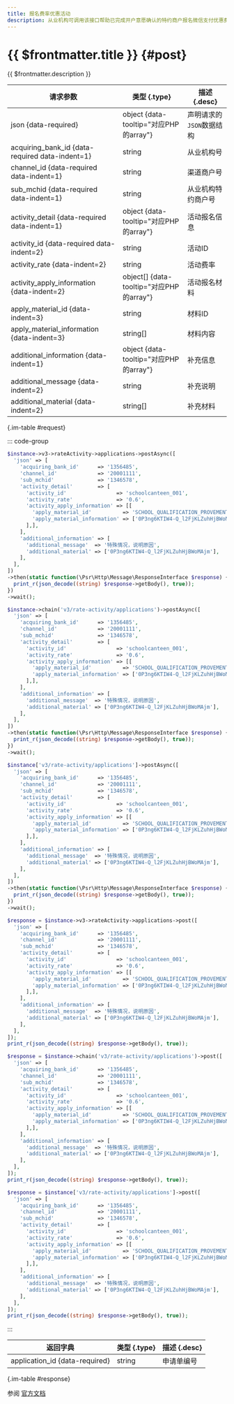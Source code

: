 ```yaml
---
title: 报名费率优惠活动
description: 从业机构可调用该接口帮助已完成开户意愿确认的特约商户报名微信支付优惠费率活动。
---
```


# {{ $frontmatter.title }} {#post}

{{ $frontmatter.description }}

| 请求参数 | 类型 {.type} | 描述 {.desc}
| --- | --- | ---
| json {data-required} | object {data-tooltip="对应PHP的array"} | 声明请求的`JSON`数据结构
| acquiring_bank_id {data-required data-indent=1} | string | 从业机构号
| channel_id {data-required data-indent=1} | string | 渠道商户号
| sub_mchid {data-required data-indent=1} | string | 从业机构特约商户号
| activity_detail {data-required data-indent=1} | object {data-tooltip="对应PHP的array"} | 活动报名信息
| activity_id {data-required data-indent=2} | string | 活动ID
| activity_rate {data-indent=2} | string | 活动费率
| activity_apply_information {data-indent=2} | object[] {data-tooltip="对应PHP的array"} | 活动报名材料
| apply_material_id {data-indent=3} | string | 材料ID
| apply_material_information {data-indent=3} | string[] | 材料内容
| additional_information {data-indent=1} | object {data-tooltip="对应PHP的array"} | 补充信息
| additional_message {data-indent=2} | string | 补充说明
| additional_material {data-indent=2} | string[] | 补充材料

{.im-table #request}

::: code-group

```php [异步纯链式]
$instance->v3->rateActivity->applications->postAsync([
  'json' => [
    'acquiring_bank_id'      => '1356485',
    'channel_id'             => '20001111',
    'sub_mchid'              => '1346578',
    'activity_detail'        => [
      'activity_id'                => 'schoolcanteen_001',
      'activity_rate'              => '0.6',
      'activity_apply_information' => [[
        'apply_material_id'          => 'SCHOOL_QUALIFICATION_PROVEMENT',
        'apply_material_information' => ['0P3ng6KTIW4-Q_l2FjKLZuhHjBWoMAjm'],
      ],],
    ],
    'additional_information' => [
      'additional_message'  => '特殊情况，说明原因',
      'additional_material' => ['0P3ng6KTIW4-Q_l2FjKLZuhHjBWoMAjm'],
    ],
  ],
])
->then(static function(\Psr\Http\Message\ResponseInterface $response) {
  print_r(json_decode((string) $response->getBody(), true));
})
->wait();
```

```php [异步声明式]
$instance->chain('v3/rate-activity/applications')->postAsync([
  'json' => [
    'acquiring_bank_id'      => '1356485',
    'channel_id'             => '20001111',
    'sub_mchid'              => '1346578',
    'activity_detail'        => [
      'activity_id'                => 'schoolcanteen_001',
      'activity_rate'              => '0.6',
      'activity_apply_information' => [[
        'apply_material_id'          => 'SCHOOL_QUALIFICATION_PROVEMENT',
        'apply_material_information' => ['0P3ng6KTIW4-Q_l2FjKLZuhHjBWoMAjm'],
      ],],
    ],
    'additional_information' => [
      'additional_message'  => '特殊情况，说明原因',
      'additional_material' => ['0P3ng6KTIW4-Q_l2FjKLZuhHjBWoMAjm'],
    ],
  ],
])
->then(static function(\Psr\Http\Message\ResponseInterface $response) {
  print_r(json_decode((string) $response->getBody(), true));
})
->wait();
```

```php [异步属性式]
$instance['v3/rate-activity/applications']->postAsync([
  'json' => [
    'acquiring_bank_id'      => '1356485',
    'channel_id'             => '20001111',
    'sub_mchid'              => '1346578',
    'activity_detail'        => [
      'activity_id'                => 'schoolcanteen_001',
      'activity_rate'              => '0.6',
      'activity_apply_information' => [[
        'apply_material_id'          => 'SCHOOL_QUALIFICATION_PROVEMENT',
        'apply_material_information' => ['0P3ng6KTIW4-Q_l2FjKLZuhHjBWoMAjm'],
      ],],
    ],
    'additional_information' => [
      'additional_message'  => '特殊情况，说明原因',
      'additional_material' => ['0P3ng6KTIW4-Q_l2FjKLZuhHjBWoMAjm'],
    ],
  ],
])
->then(static function(\Psr\Http\Message\ResponseInterface $response) {
  print_r(json_decode((string) $response->getBody(), true));
})
->wait();
```

```php [同步纯链式]
$response = $instance->v3->rateActivity->applications->post([
  'json' => [
    'acquiring_bank_id'      => '1356485',
    'channel_id'             => '20001111',
    'sub_mchid'              => '1346578',
    'activity_detail'        => [
      'activity_id'                => 'schoolcanteen_001',
      'activity_rate'              => '0.6',
      'activity_apply_information' => [[
        'apply_material_id'          => 'SCHOOL_QUALIFICATION_PROVEMENT',
        'apply_material_information' => ['0P3ng6KTIW4-Q_l2FjKLZuhHjBWoMAjm'],
      ],],
    ],
    'additional_information' => [
      'additional_message'  => '特殊情况，说明原因',
      'additional_material' => ['0P3ng6KTIW4-Q_l2FjKLZuhHjBWoMAjm'],
    ],
  ],
]);
print_r(json_decode((string) $response->getBody(), true));
```

```php [同步声明式]
$response = $instance->chain('v3/rate-activity/applications')->post([
  'json' => [
    'acquiring_bank_id'      => '1356485',
    'channel_id'             => '20001111',
    'sub_mchid'              => '1346578',
    'activity_detail'        => [
      'activity_id'                => 'schoolcanteen_001',
      'activity_rate'              => '0.6',
      'activity_apply_information' => [[
        'apply_material_id'          => 'SCHOOL_QUALIFICATION_PROVEMENT',
        'apply_material_information' => ['0P3ng6KTIW4-Q_l2FjKLZuhHjBWoMAjm'],
      ],],
    ],
    'additional_information' => [
      'additional_message'  => '特殊情况，说明原因',
      'additional_material' => ['0P3ng6KTIW4-Q_l2FjKLZuhHjBWoMAjm'],
    ],
  ],
]);
print_r(json_decode((string) $response->getBody(), true));
```

```php [同步属性式]
$response = $instance['v3/rate-activity/applications']->post([
  'json' => [
    'acquiring_bank_id'      => '1356485',
    'channel_id'             => '20001111',
    'sub_mchid'              => '1346578',
    'activity_detail'        => [
      'activity_id'                => 'schoolcanteen_001',
      'activity_rate'              => '0.6',
      'activity_apply_information' => [[
        'apply_material_id'          => 'SCHOOL_QUALIFICATION_PROVEMENT',
        'apply_material_information' => ['0P3ng6KTIW4-Q_l2FjKLZuhHjBWoMAjm'],
      ],],
    ],
    'additional_information' => [
      'additional_message'  => '特殊情况，说明原因',
      'additional_material' => ['0P3ng6KTIW4-Q_l2FjKLZuhHjBWoMAjm'],
    ],
  ],
]);
print_r(json_decode((string) $response->getBody(), true));
```

:::

| 返回字典 | 类型 {.type} | 描述 {.desc}
| --- | --- | ---
| application_id {data-required} | string | 申请单编号

{.im-table #response}

参阅 [官方文档](https://pay.weixin.qq.com/wiki/doc/apiv3/wxpay/rateactivity/chapter3_1.shtml)

